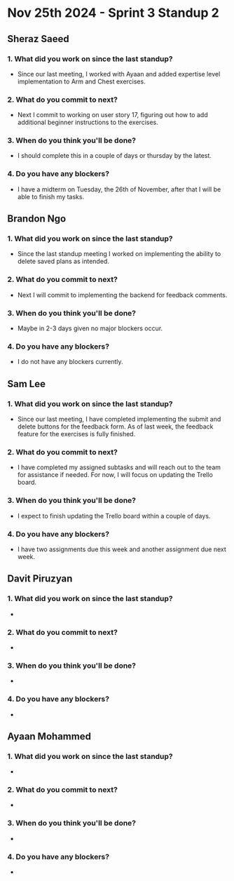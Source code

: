 # Nov 25th 2024 - Sprint 3 Standup 2

## Sheraz Saeed

### 1. What did you work on since the last standup?
- Since our last meeting, I worked with Ayaan and added expertise level implementation to Arm and Chest exercises.

### 2. What do you commit to next?
- Next I commit to working on user story 17, figuring out how to add additional beginner instructions to the exercises. 
  
### 3. When do you think you'll be done?
- I should complete this in a couple of days or thursday by the latest. 

### 4. Do you have any blockers?
- I have a midterm on Tuesday, the 26th of November, after that I will be able to finish my tasks.

## Brandon Ngo

### 1. What did you work on since the last standup?
- Since the last standup meeting I worked on implementing the ability to delete saved plans as intended.

### 2. What do you commit to next?
- Next I will commit to implementing the backend for feedback comments.
  
### 3. When do you think you'll be done?
- Maybe in 2-3 days given no major blockers occur.

### 4. Do you have any blockers?
- I do not have any blockers currently.

## Sam Lee

### 1. What did you work on since the last standup?
- Since our last meeting, I have completed implementing the submit and delete buttons for the feedback form. As of last week, the feedback feature for the exercises is fully finished.

### 2. What do you commit to next?
- I have completed my assigned subtasks and will reach out to the team for assistance if needed. For now, I will focus on updating the Trello board.

### 3. When do you think you'll be done?
- I expect to finish updating the Trello board within a couple of days.

### 4. Do you have any blockers?
- I have two assignments due this week and another assignment due next week.

## Davit Piruzyan

### 1. What did you work on since the last standup?
- 

### 2. What do you commit to next?
- 
  
### 3. When do you think you'll be done?
- 

### 4. Do you have any blockers?
- 

## Ayaan Mohammed

### 1. What did you work on since the last standup?
-   

### 2. What do you commit to next?
-   

### 3. When do you think you'll be done?
- 

### 4. Do you have any blockers?
- 
